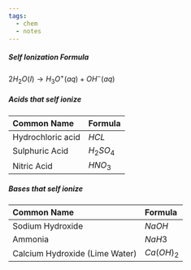 ```yaml
---
tags:
  - chem
  - notes
---
```


##### Self Ionization Formula
$2H_2O(I) \rightarrow H_3O^+(aq) + OH^-(aq)$  

##### Acids that self ionize 
| Common Name           | Formula   |
| :-------------------- | :-------- |
| Hydrochloric acid<br> | $HCL$<br> |
| Sulphuric Acid        | $H_2SO_4$ |
| Nitric Acid           | $HNO_3$   |

##### Bases that self ionize
| Common Name                    | Formula    |
| :----------------------------- | :--------- |
| Sodium Hydroxide<br>           | $NaOH$<br> |
| Ammonia                        | $NaH3$     |
| Calcium Hydroxide (Lime Water) | $Ca(OH)_2$ |

